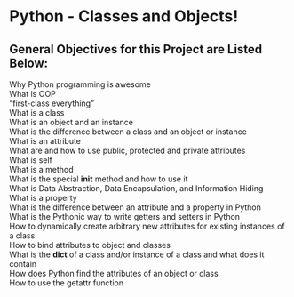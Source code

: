 # Python - Classes and Objects!

General Objectives for this Project are Listed Below:
---
Why Python programming is awesome  
What is OOP  
“first-class everything”  
What is a class  
What is an object and an instance  
What is the difference between a class and an object or instance  
What is an attribute  
What are and how to use public, protected and private attributes  
What is self  
What is a method  
What is the special __init__ method and how to use it  
What is Data Abstraction, Data Encapsulation, and Information Hiding  
What is a property  
What is the difference between an attribute and a property in Python  
What is the Pythonic way to write getters and setters in Python  
How to dynamically create arbitrary new attributes for existing instances of a class  
How to bind attributes to object and classes  
What is the __dict__ of a class and/or instance of a class and what does it contain  
How does Python find the attributes of an object or class  
How to use the getattr function  

